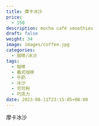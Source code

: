 ```yaml
---
title: 摩卡冰沙
price:
  - 150
description: mocha café smoothies
draft: false
weight: 34
image: images/coffee.jpg
categories:
  - 咖啡/冰沙
tags:
  - 咖啡
  - 義式咖啡
  - 牛奶
  - 冰沙
  - 可可粉
  - 巧克力
date: 2023-08-11T23:15:05+08:00
---
```


 摩卡冰沙
